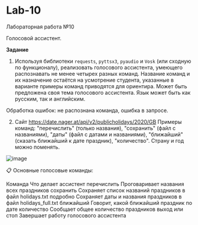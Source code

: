 # Lab-10
Лабораторная работа №10

Голосовой ассистент.

**Задание**

1. Используя библиотеки ```requests```, ```pyttsx3```, ```pyaudio``` и ```Vosk``` (или сходную по функционалу), реализовать голосового ассистента, умеющего распознавать не менее четырех разных команд. Название команд и их назначение остаётся на усмотрение студента, указанные в варианте примеры команд приводятся для ориентира. Может быть предложена своя тема голосового ассистента. Язык может быть как русским, так и английским.

Обработка ошибок: не распознана команда, ошибка в запросе.



  
2. Сайт https://date.nager.at/api/v2/publicholidays/2020/GB Примеры команд: "перечислить" (только названия), "сохранить" (файл с названиями), "даты" (файл с датами и названиями), "ближайший" (сказать ближайший к дате праздник), "количество". Страну и год можно поменять.  
 

![image](https://github.com/user-attachments/assets/9654c1c5-07f1-4a98-aa18-1937a99cccd2)


📋 Основные голосовые команды:

Команда	Что делает ассистент
перечислить	Проговаривает названия всех праздников
сохранить	Сохраняет список названий праздников в файл holidays.txt
подробно	Сохраняет даты и названия праздников в файл holidays_full.txt
ближайший	Говорит, какой ближайший праздник по дате
количество	Сообщает общее количество праздников
выход или стоп	Завершает работу голосового ассистента
